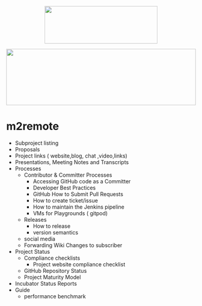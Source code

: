 <p align="center">
  <img src="https://m2remote.github.io/assets/img/logos/m2remote-white.svg" width="300" height="100">
</p>	
<img src="https://raw.githubusercontent.com/matfantinel/matfantinel/master/waves.svg" width="100%" height="150">

# m2remote
- Subproject listing
- Proposals
- Project links ( website,blog, chat ,video,links)
- Presentations, Meeting Notes and Transcripts
- Processes 
  - Contributor & Committer Processes
    - Accessing GitHub code as a Committer
    - Developer Best Practices
    - GitHub How to Submit Pull Requests
    - How to create ticket/issue
    - How to maintain the Jenkins pipeline
    - VMs for Playgrounds ( gitpod) 
  - Releases
    - How to release
    - version semantics    
  - social media
  - Forwarding Wiki Changes to subscriber
- Project Status
  - Compliance checklists
    - Project website compliance checklist
  - GitHub Repository Status
  - Project Maturity Model
- Incubator Status Reports
- Guide
  - performance benchmark 
